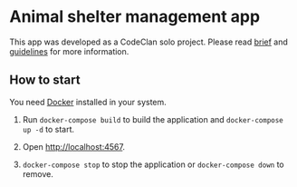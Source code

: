# Animal shelter management app

This app was developed as a CodeClan solo project. Please read [brief](./BRIEF.md) and [guidelines](./GUIDELINES.md) for more information.

## How to start

You need [Docker](https://www.docker.com/get-started) installed in your system.

1. Run `docker-compose build` to build the application and `docker-compose up -d` to start.

2. Open [http://localhost:4567](http://localhost:4567).

3. `docker-compose stop` to stop the application or `docker-compose down` to remove.